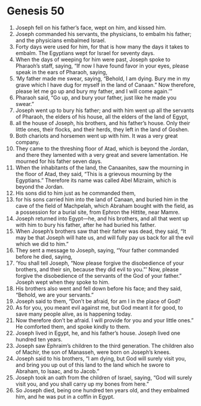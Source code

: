 
# Genesis 50
1. Joseph fell on his father’s face, wept on him, and kissed him. 
2. Joseph commanded his servants, the physicians, to embalm his father; and the physicians embalmed Israel. 
3. Forty days were used for him, for that is how many the days it takes to embalm. The Egyptians wept for Israel for seventy days. 
4. When the days of weeping for him were past, Joseph spoke to Pharaoh’s staff, saying, “If now I have found favor in your eyes, please speak in the ears of Pharaoh, saying, 
5. ‘My father made me swear, saying, “Behold, I am dying. Bury me in my grave which I have dug for myself in the land of Canaan.” Now therefore, please let me go up and bury my father, and I will come again.’” 
6. Pharaoh said, “Go up, and bury your father, just like he made you swear.” 
7. Joseph went up to bury his father; and with him went up all the servants of Pharaoh, the elders of his house, all the elders of the land of Egypt, 
8. all the house of Joseph, his brothers, and his father’s house. Only their little ones, their flocks, and their herds, they left in the land of Goshen. 
9. Both chariots and horsemen went up with him. It was a very great company. 
10. They came to the threshing floor of Atad, which is beyond the Jordan, and there they lamented with a very great and severe lamentation. He mourned for his father seven days. 
11. When the inhabitants of the land, the Canaanites, saw the mourning in the floor of Atad, they said, “This is a grievous mourning by the Egyptians.” Therefore its name was called Abel Mizraim, which is beyond the Jordan. 
12. His sons did to him just as he commanded them, 
13. for his sons carried him into the land of Canaan, and buried him in the cave of the field of Machpelah, which Abraham bought with the field, as a possession for a burial site, from Ephron the Hittite, near Mamre. 
14. Joseph returned into Egypt—he, and his brothers, and all that went up with him to bury his father, after he had buried his father. 
15. When Joseph’s brothers saw that their father was dead, they said, “It may be that Joseph will hate us, and will fully pay us back for all the evil which we did to him.” 
16. They sent a message to Joseph, saying, “Your father commanded before he died, saying, 
17. ‘You shall tell Joseph, “Now please forgive the disobedience of your brothers, and their sin, because they did evil to you.”’ Now, please forgive the disobedience of the servants of the God of your father.” Joseph wept when they spoke to him. 
18. His brothers also went and fell down before his face; and they said, “Behold, we are your servants.” 
19. Joseph said to them, “Don’t be afraid, for am I in the place of God? 
20. As for you, you meant evil against me, but God meant it for good, to save many people alive, as is happening today. 
21. Now therefore don’t be afraid. I will provide for you and your little ones.” He comforted them, and spoke kindly to them. 
22. Joseph lived in Egypt, he, and his father’s house. Joseph lived one hundred ten years. 
23. Joseph saw Ephraim’s children to the third generation. The children also of Machir, the son of Manasseh, were born on Joseph’s knees. 
24. Joseph said to his brothers, “I am dying, but God will surely visit you, and bring you up out of this land to the land which he swore to Abraham, to Isaac, and to Jacob.” 
25. Joseph took an oath from the children of Israel, saying, “God will surely visit you, and you shall carry up my bones from here.” 
26. So Joseph died, being one hundred ten years old, and they embalmed him, and he was put in a coffin in Egypt. 
